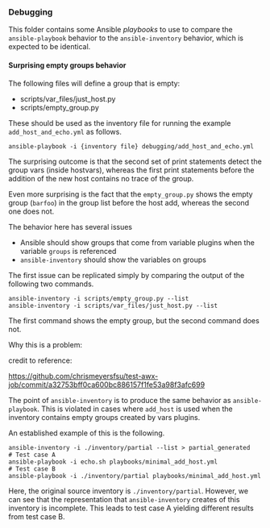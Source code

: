 ### Debugging

This folder contains some Ansible _playbooks_ to use to compare the
`ansible-playbook` behavior to the `ansible-inventory` behavior,
which is expected to be identical.

#### Surprising empty groups behavior

The following files will define a group that is empty:
 - scripts/var_files/just_host.py
 - scripts/empty_group.py

These should be used as the inventory file for running the example
`add_host_and_echo.yml` as follows.

```
ansible-playbook -i {inventory file} debugging/add_host_and_echo.yml
```

The surprising outcome is that the second set of print statements detect
the group vars (inside hostvars), whereas the first
print statements before the addition of the new host contains no trace
of the group.

Even more surprising is the fact that the `empty_group.py` shows the empty
group (`barfoo`) in the group list before the host add, whereas the
second one does not.

The behavior here has several issues
 - Ansible should show groups that come from variable plugins when the
   variable `groups` is referenced
 - `ansible-inventory` should show the variables on groups

The first issue can be replicated simply by comparing the output of the
following two commands.

```
ansible-inventory -i scripts/empty_group.py --list
ansible-inventory -i scripts/var_files/just_host.py --list
```

The first command shows the empty group, but the second command does not.

Why this is a problem:

credit to reference: 

https://github.com/chrismeyersfsu/test-awx-job/commit/a32753bff0ca600bc886157f1fe53a98f3afc699

The point of `ansible-inventory` is to produce the same behavior as `ansible-playbook`.
This is violated in cases where `add_host` is used when the inventory contains
empty groups created by vars plugins.

An established example of this is the following.

```
ansible-inventory -i ./inventory/partial --list > partial_generated
# Test case A
ansible-playbook -i echo.sh playbooks/minimal_add_host.yml
# Test case B
ansible-playbook -i ./inventory/partial playbooks/minimal_add_host.yml
```

Here, the original source inventory is `./inventory/partial`. However, we
can see that the representation that `ansible-inventory` creates of this
inventory is incomplete. This leads to test case A yielding different
results from test case B.
